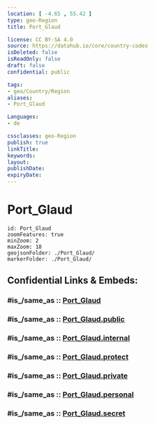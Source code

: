 ```yaml
---
location: [ -4.65 , 55.42 ] 
type: geo-Region
title: Port_Glaud

license: CC BY-SA 4.0
source: https://datahub.io/core/country-codes
isDeleted: false
isReadOnly: false
draft: false
confidential: public

tags:
- geo/Country/Region
aliases:
- Port_Glaud

Languages:
- de

cssclasses: geo-Region
publish: true
linkTitle: 
keywords: 
layout: 
publishDate: 
expiryDate: 
---
```


# Port_Glaud

```leaflet
id: Port_Glaud
zoomFeatures: true 
minZoom: 2 
maxZoom: 18
geojsonFolder: ./Port_Glaud/
markerFolder: ./Port_Glaud/
```


## Confidential Links & Embeds: 

### #is_/same_as :: [Port_Glaud](/_Standards/Earth/Continent/Africa/Africa~East/Seychelles/Regions~Seychelles/Port_Glaud.md) 

### #is_/same_as :: [Port_Glaud.public](/_public/Earth/Continent/Africa/Africa~East/Seychelles/Regions~Seychelles/Port_Glaud.public.md) 

### #is_/same_as :: [Port_Glaud.internal](/_internal/Earth/Continent/Africa/Africa~East/Seychelles/Regions~Seychelles/Port_Glaud.internal.md) 

### #is_/same_as :: [Port_Glaud.protect](/_protect/Earth/Continent/Africa/Africa~East/Seychelles/Regions~Seychelles/Port_Glaud.protect.md) 

### #is_/same_as :: [Port_Glaud.private](/_private/Earth/Continent/Africa/Africa~East/Seychelles/Regions~Seychelles/Port_Glaud.private.md) 

### #is_/same_as :: [Port_Glaud.personal](/_personal/Earth/Continent/Africa/Africa~East/Seychelles/Regions~Seychelles/Port_Glaud.personal.md) 

### #is_/same_as :: [Port_Glaud.secret](/_secret/Earth/Continent/Africa/Africa~East/Seychelles/Regions~Seychelles/Port_Glaud.secret.md)

